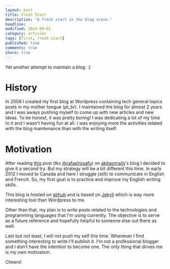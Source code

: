 ```yaml
---
layout: post
title: Fresh Start
description: "A fresh start in the blog scene."
headline:
modified: 2014-09-01
category: articles
tags: [first, fresh start]
published: true
comments: true
share: true
---
```


Yet another attempt to maintain a blog. :)

# History

In 2008 I created my first blog at Wordpress containing tech general topics posts in my mother tongue (pt_br). I maintained the blog for almost 2 years and I was aways pushing myself to come up with new articles and new ideas. To be honest, it was pretty boring! I was dedicating a lot of my time to it and I wasn't having fun at all. I was enjoying more the activities related with the blog maintenance than with the writing itself.

# Motivation

After reading [this][1] post (tks [@rafaelrosafu][3]) on [akitaonrails][2]'s blog I decided to give it a second try. But my strategy will be a bit different this time. In early 2012 I moved to Canada and here I struggle (still) to communicate in English and French. So, my first goal is to practice and improve my English writing skills.

This blog is hosted on [github][5] and is based on [Jekyll][4] which is way more interesting tool than Wordpress to me.

Other than that, my plan is to write posts related to the technologies and programming languages that I'm using currently. The objective is to serve as a future reference and hopefully helpful to someone else out there as well.

Last but not least, I will not push my self this time. Whenever I find something interesting to write I'll publish it. I'm not a professional blogger and I don't have the intention to become one. The only thing that drives me is my own motivation.

Cheers!

[1]: http://www.akitaonrails.com/2014/08/29/milesimo-1000-post-no-blog
[2]: http://www.akitaonrails.com
[3]: https://twitter.com/rafaelrosafu
[4]: http://jekyllrb.com/
[5]: https://github.com/leoluz/leoluz.github.io
